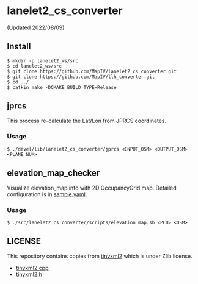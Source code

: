 # lanelet2_cs_converter

(Updated 2022/08/09)

## Install

```
$ mkdir -p lanelet2_ws/src
$ cd lanelet2_ws/src
$ git clone https://github.com/MapIV/lanelet2_cs_converter.git
$ git clone https://github.com/MapIV/llh_converter.git
$ cd ../
$ catkin_make -DCMAKE_BUILD_TYPE=Release
```

## jprcs

This process re-calculate the Lat/Lon from JPRCS coordinates.

### Usage

```
$ ./devel/lib/lanelet2_cs_converter/jprcs <INPUT_OSM> <OUTPUT_OSM> <PLANE_NUM>
```

## elevation_map_checker

Visualize elevation_map info with 2D OccupancyGrid map. Detailed configuration is in [sample.yaml](./config/sample.yaml).

### Usage

```
$ ./src/lanelet2_cs_converter/scripts/elevation_map.sh <PCD> <OSM>
```

## LICENSE

This repository contains copies from [tinyxml2](https://github.com/leethomason/tinyxml2) which is under Zlib license.

* [tinyxml2.cpp](src/tinyxml2.cpp)
* [tinyxml2.h](include/tinyxml2.h)


